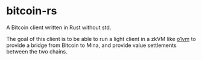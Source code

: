 # bitcoin-rs

A Bitcoin client written in Rust without std.

The goal of this client is to be able to run a light client in a zkVM like
[o1vm](https://github.com/o1-labs/proof-systems/tree/master/o1vm) to provide a
bridge from Bitcoin to Mina, and provide value settlements between the two
chains.
